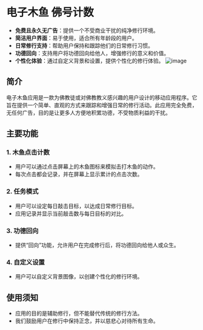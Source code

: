 # 电子木鱼 佛号计数
- **免费且永久无广告**：提供一个不受商业干扰的纯净修行环境。
- **简洁用户界面**：易于使用，适合所有年龄段的用户。
- **日常修行支持**：帮助用户保持和跟踪他们的日常修行习惯。
- **功德回向**：支持用户将功德回向给他人，增强修行的意义和价值。
- **个性化体验**：通过自定义背景和设置，提供个性化的修行体验。
![image](https://github.com/khvipsc/muyu/assets/154522197/89b222e7-f31d-4c23-b72e-d59bcdade003)

## 简介
电子木鱼应用是一款为佛教徒或对佛教教义感兴趣的用户设计的移动应用程序。它旨在提供一个简单、直观的方式来跟踪和增强日常的修行活动。此应用完全免费，无任何广告，目的是让更多人方便地积累功德，不受物质利益的干扰。
## 主要功能

### 1. 木鱼点击计数
- 用户可以通过点击屏幕上的木鱼图标来模拟击打木鱼的动作。
- 每次点击都会记录，并在屏幕上显示累计的点击次数。

### 2. 任务模式
- 用户可以设定每日敲击目标，以达成日常修行目标。
- 应用记录并显示当前敲击数与每日目标的对比。

### 3. 功德回向
- 提供“回向”功能，允许用户在完成修行后，将功德回向给他人或众生。

### 4. 自定义设置
- 用户可以自定义背景图像，以创建个性化的修行环境。

## 使用须知

- 应用的目的是辅助修行，但不能替代传统的修行方法。
- 我们鼓励用户在修行中保持正念，并以慈悲心对待所有生命。
